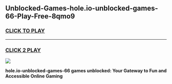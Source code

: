 
## Unblocked-Games-hole.io-unblocked-games-66-Play-Free-8qmo9
<h3>
<a href="https://premium76.site?title=hole.io-unblocked-games-66&ref=12A">CLICK TO PLAY</a></h3>
<hr>

<h3>
<a href="https://premium76.site?title=hole.io-unblocked-games-66&ref=12A">CLICK 2 PLAY</a>
  
</h3>

<a href="https://premium76.site?title=hole.io-unblocked-games-66&ref=12A"><img src="https://clearcache.store/games.png"></a>


**hole.io-unblocked-games-66 games unblocked: Your Gateway to Fun and Accessible Online Gaming**
